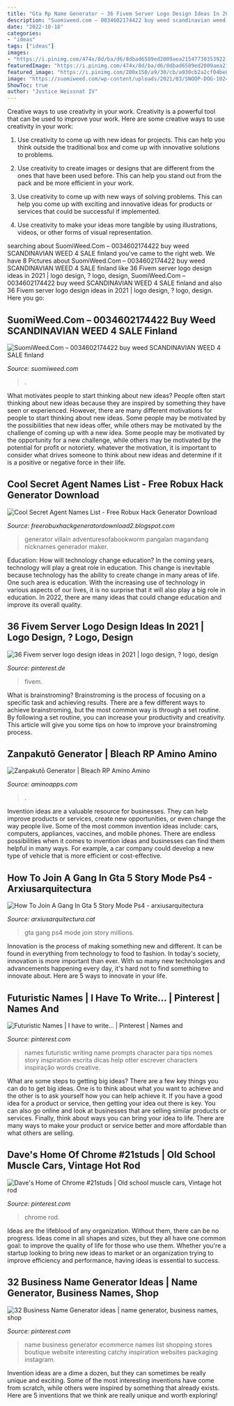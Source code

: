 ```yaml
---
title: "Gta Rp Name Generator ~ 36 Fivem Server Logo Design Ideas In 2021"
description: "Suomiweed.com – 0034602174422 buy weed scandinavian weed 4 sale finland"
date: "2022-10-18"
categories:
- "ideas"
tags: ["ideas"]
images:
- "https://i.pinimg.com/474x/8d/ba/d6/8dbad6589ed2009aea21547730353922--garage-shops.jpg"
featuredImage: "https://i.pinimg.com/474x/8d/ba/d6/8dbad6589ed2009aea21547730353922--garage-shops.jpg"
featured_image: "https://i.pinimg.com/200x150/a9/30/cb/a930cb2a2cf04be8618be4b0cc345694.jpg"
image: "https://suomiweed.com/wp-content/uploads/2021/03/SNOOP-DOG-1024x576.jpg"
ShowToc: true
author: "Justice Weissnat IV"
---
```



Creative ways to use creativity in your work.
Creativity is a powerful tool that can be used to improve your work. Here are some creative ways to use creativity in your work:
1. Use creativity to come up with new ideas for projects. This can help you think outside the traditional box and come up with innovative solutions to problems.

2. Use creativity to create images or designs that are different from the ones that have been used before. This can help you stand out from the pack and be more efficient in your work.

3. Use creativity to come up with new ways of solving problems. This can help you come up with exciting and innovative ideas for products or services that could be successful if implemented.

4. Use creativity to make your ideas more tangible by using illustrations, videos, or other forms of visual representation.

	

		
searching about SuomiWeed.Com – 0034602174422 buy weed SCANDINAVIAN WEED 4 SALE finland you've came to the right web. We have 8 Pictures about SuomiWeed.Com – 0034602174422 buy weed SCANDINAVIAN WEED 4 SALE finland like 36 Fivem server logo design ideas in 2021 | logo design, ? logo, design, SuomiWeed.Com – 0034602174422 buy weed SCANDINAVIAN WEED 4 SALE finland and also 36 Fivem server logo design ideas in 2021 | logo design, ? logo, design. Here you go:
		
    
## SuomiWeed.Com – 0034602174422 Buy Weed SCANDINAVIAN WEED 4 SALE Finland

<img loading=lazy src="https://suomiweed.com/wp-content/uploads/2021/03/SNOOP-DOG-1024x576.jpg" onerror="this.onerror=null;this.src='https://tse2.mm.bing.net/th?id=OIP._yJyyZmaG1SV9p9sJzUYogHaEK&amp;pid=15.1';" alt="SuomiWeed.Com – 0034602174422 buy weed SCANDINAVIAN WEED 4 SALE finland">

_Source: suomiweed.com_

>. 

	

What motivates people to start thinking about new ideas?
People often start thinking about new ideas because they are inspired by something they have seen or experienced. However, there are many different motivations for people to start thinking about new ideas. Some people may be motivated by the possibilities that new ideas offer, while others may be motivated by the challenge of coming up with a new idea. Some people may be motivated by the opportunity for a new challenge, while others may be motivated by the potential for profit or notoriety. whatever the motivation, it is important to consider what drives someone to think about new ideas and determine if it is a positive or negative force in their life.

    
## Cool Secret Agent Names List - Free Robux Hack Generator Download

<img loading=lazy src="https://i.pinimg.com/474x/9b/ac/f8/9bacf8b17d5711c8ed1d4a79fe56d641--superhero-names-name-generator.jpg" onerror="this.onerror=null;this.src='https://tse3.mm.bing.net/th?id=OIP.32jklW0E9Ou47ddjKGKoaQAAAA&amp;pid=15.1';" alt="Cool Secret Agent Names List - Free Robux Hack Generator Download">

_Source: freerobuxhackgeneratordownload2.blogspot.com_

>generator villain adventuresofabookworm pangalan magandang nicknames generador maker. 

	

Education: How will technology change education?
In the coming years, technology will play a great role in education. This change is inevitable because technology has the ability to create change in many areas of life. One such area is education. With the increasing use of technology in various aspects of our lives, it is no surprise that it will also play a big role in education. In 2022, there are many ideas that could change education and improve its overall quality.

    
## 36 Fivem Server Logo Design Ideas In 2021 | Logo Design, ? Logo, Design

<img loading=lazy src="https://i.pinimg.com/200x150/a9/30/cb/a930cb2a2cf04be8618be4b0cc345694.jpg" onerror="this.onerror=null;this.src='https://tse1.mm.bing.net/th?id=OIP.qp9Nl8lc3i9UKo6ekiG4TwAAAA&amp;pid=15.1';" alt="36 Fivem server logo design ideas in 2021 | logo design, ? logo, design">

_Source: pinterest.de_

>fivem. 

	

What is brainstroming? Brainstroming is the process of focusing on a specific task and achieving results. There are a few different ways to achieve brainstroming, but the most common way is through a set routine. By following a set routine, you can increase your productivity and creativity. This article will give you some tips on how to improve your brainstroming process.

    
## Zanpakutō Generator | Bleach RP Amino Amino

<img loading=lazy src="https://pm1.narvii.com/6787/ae8120bcdfd6181ff7f3fcb7099522eb980ff103v2_00.jpg" onerror="this.onerror=null;this.src='https://tse3.mm.bing.net/th?id=OIP._40eYYt1jnRT_yIOeqX3kQAAAA&amp;pid=15.1';" alt="Zanpakutō Generator | Bleach RP Amino Amino">

_Source: aminoapps.com_

>. 

	

Invention ideas are a valuable resource for businesses. They can help improve products or services, create new opportunities, or even change the way people live. Some of the most common invention ideas include: cars, computers, appliances, vaccines, and mobile phones. There are endless possibilities when it comes to invention ideas and businesses can find them helpful in many ways. For example, a car company could develop a new type of vehicle that is more efficient or cost-effective.

    
## How To Join A Gang In Gta 5 Story Mode Ps4 - Arxiusarquitectura

<img loading=lazy src="https://i.pinimg.com/originals/32/31/08/3231084f19523777d72403c14162d5e0.jpg" onerror="this.onerror=null;this.src='https://tse2.mm.bing.net/th?id=OIP.I-MHQvBoEggwKAJTtEzftgHaEK&amp;pid=15.1';" alt="How To Join A Gang In Gta 5 Story Mode Ps4 - arxiusarquitectura">

_Source: arxiusarquitectura.cat_

>gta gang ps4 mode join story millions. 

	

Innovation is the process of making something new and different. It can be found in everything from technology to food to fashion. In today's society, innovation is more important than ever. With so many new technologies and advancements happening every day, it's hard not to find something to innovate about. Here are 5 ways to innovate in your life.

    
## Futuristic Names | I Have To Write... | Pinterest | Names And

<img loading=lazy src="https://s-media-cache-ak0.pinimg.com/736x/b5/ba/3e/b5ba3eee67b73a8f9d96fb998c0869ce.jpg" onerror="this.onerror=null;this.src='https://tse4.mm.bing.net/th?id=OIP.W3TrHRp_V-HePjxpl-eFuwHaFj&amp;pid=15.1';" alt="Futuristic Names | I have to write... | Pinterest | Names and">

_Source: pinterest.com_

>names futuristic writing name prompts character para tips nomes story inspiration escrita dicas help otter escrever characters inspiração words creative. 

	

What are some steps to getting big ideas?
There are a few key things you can do to get big ideas. One is to think about what you want to achieve and the other is to ask yourself how you can help achieve it. If you have a good idea for a product or service, then getting your idea out there is key. You can also go online and look at businesses that are selling similar products or services. Finally, think about ways you can bring your idea to life. There are many ways to make your product or service better and more affordable than what others are selling.

    
## Dave&#039;s Home Of Chrome #21studs | Old School Muscle Cars, Vintage Hot Rod

<img loading=lazy src="https://i.pinimg.com/474x/8d/ba/d6/8dbad6589ed2009aea21547730353922--garage-shops.jpg" onerror="this.onerror=null;this.src='https://tse3.mm.bing.net/th?id=OIP.VQNNjIU3ZzrrC98ERZ2CxAAAAA&amp;pid=15.1';" alt="Dave&#039;s Home of Chrome #21studs | Old school muscle cars, Vintage hot rod">

_Source: pinterest.com_

>chrome rod. 

	

Ideas are the lifeblood of any organization. Without them, there can be no progress. Ideas come in all shapes and sizes, but they all have one common goal: to improve the quality of life for those who use them. Whether you're a startup looking to bring new ideas to market or an organization trying to improve efficiency and performance, having ideas is essential to success.

    
## 32 Business Name Generator Ideas | Name Generator, Business Names, Shop

<img loading=lazy src="https://i.pinimg.com/236x/38/71/b0/3871b0c29276e7cdd2bd37dd6b254dcf.jpg" onerror="this.onerror=null;this.src='https://tse2.mm.bing.net/th?id=OIP.N7Ai6HyY_ys6wl1y21sZ1gAAAA&amp;pid=15.1';" alt="32 Business Name Generator ideas | name generator, business names, shop">

_Source: pinterest.com_

>name business generator ecommerce names list shopping stores boutique website interesting catchy inspiration websites packaging instagram. 

	

Invention ideas are a dime a dozen, but they can sometimes be really unique and exciting. Some of the most interesting inventions have come from scratch, while others were inspired by something that already exists. Here are 5 inventions that we think are really unique and worth exploring!

